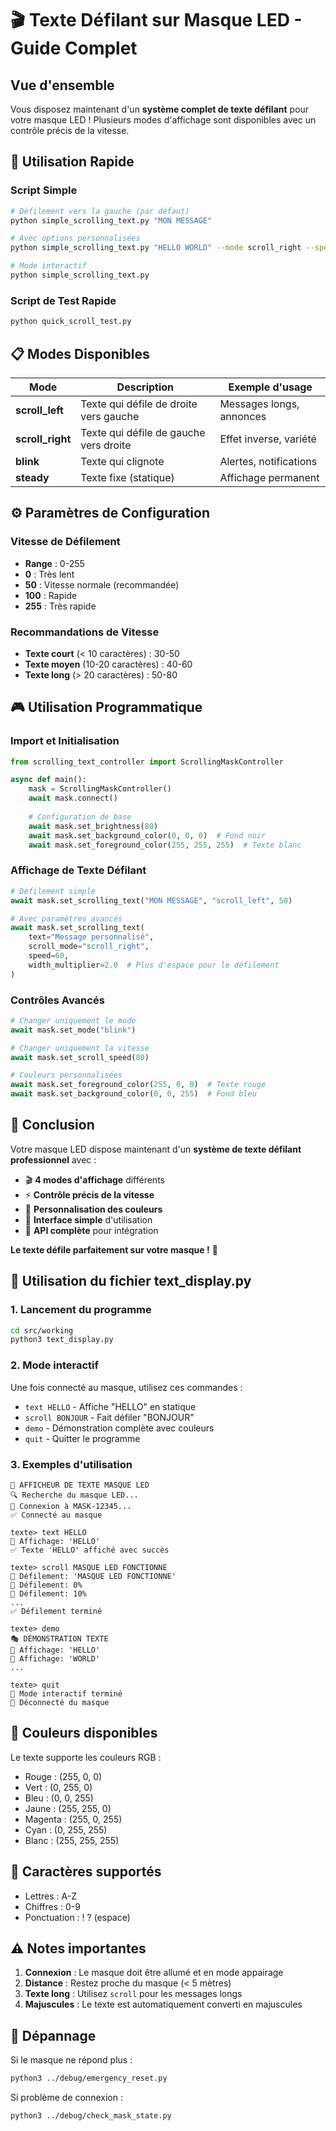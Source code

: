 # 🎬 Texte Défilant sur Masque LED - Guide Complet

## Vue d'ensemble

Vous disposez maintenant d'un **système complet de texte défilant** pour votre masque LED ! Plusieurs modes d'affichage sont disponibles avec un contrôle précis de la vitesse.

## 🚀 Utilisation Rapide

### Script Simple
```bash
# Défilement vers la gauche (par défaut)
python simple_scrolling_text.py "MON MESSAGE"

# Avec options personnalisées
python simple_scrolling_text.py "HELLO WORLD" --mode scroll_right --speed 70

# Mode interactif
python simple_scrolling_text.py
```

### Script de Test Rapide
```bash
python quick_scroll_test.py
```

## 📋 Modes Disponibles

| Mode | Description | Exemple d'usage |
|------|-------------|-----------------|
| **scroll_left** | Texte qui défile de droite vers gauche | Messages longs, annonces |
| **scroll_right** | Texte qui défile de gauche vers droite | Effet inverse, variété |
| **blink** | Texte qui clignote | Alertes, notifications |
| **steady** | Texte fixe (statique) | Affichage permanent |

## ⚙️ Paramètres de Configuration

### Vitesse de Défilement
- **Range** : 0-255
- **0** : Très lent
- **50** : Vitesse normale (recommandée)
- **100** : Rapide
- **255** : Très rapide

### Recommandations de Vitesse
- **Texte court** (< 10 caractères) : 30-50
- **Texte moyen** (10-20 caractères) : 40-60
- **Texte long** (> 20 caractères) : 50-80

## 🎮 Utilisation Programmatique

### Import et Initialisation
```python
from scrolling_text_controller import ScrollingMaskController

async def main():
    mask = ScrollingMaskController()
    await mask.connect()
    
    # Configuration de base
    await mask.set_brightness(80)
    await mask.set_background_color(0, 0, 0)  # Fond noir
    await mask.set_foreground_color(255, 255, 255)  # Texte blanc
```

### Affichage de Texte Défilant
```python
# Défilement simple
await mask.set_scrolling_text("MON MESSAGE", "scroll_left", 50)

# Avec paramètres avancés
await mask.set_scrolling_text(
    text="Message personnalisé",
    scroll_mode="scroll_right", 
    speed=60,
    width_multiplier=2.0  # Plus d'espace pour le défilement
)
```

### Contrôles Avancés
```python
# Changer uniquement le mode
await mask.set_mode("blink")

# Changer uniquement la vitesse
await mask.set_scroll_speed(80)

# Couleurs personnalisées
await mask.set_foreground_color(255, 0, 0)  # Texte rouge
await mask.set_background_color(0, 0, 255)  # Fond bleu
```

## 🎉 Conclusion

Votre masque LED dispose maintenant d'un **système de texte défilant professionnel** avec :

- 🎬 **4 modes d'affichage** différents
- ⚡ **Contrôle précis de la vitesse**
- 🎨 **Personnalisation des couleurs** 
- 📱 **Interface simple** d'utilisation
- 🔧 **API complète** pour intégration

**Le texte défile parfaitement sur votre masque !** 🎉

## 📱 Utilisation du fichier text_display.py

### 1. Lancement du programme
```bash
cd src/working
python3 text_display.py
```

### 2. Mode interactif
Une fois connecté au masque, utilisez ces commandes :

- `text HELLO` - Affiche "HELLO" en statique
- `scroll BONJOUR` - Fait défiler "BONJOUR"
- `demo` - Démonstration complète avec couleurs
- `quit` - Quitter le programme

### 3. Exemples d'utilisation

```
📝 AFFICHEUR DE TEXTE MASQUE LED
🔍 Recherche du masque LED...
🔗 Connexion à MASK-12345...
✅ Connecté au masque

texte> text HELLO
📝 Affichage: 'HELLO'
✅ Texte 'HELLO' affiché avec succès

texte> scroll MASQUE LED FONCTIONNE
📜 Défilement: 'MASQUE LED FONCTIONNE'
📍 Défilement: 0%
📍 Défilement: 10%
...
✅ Défilement terminé

texte> demo
🎭 DÉMONSTRATION TEXTE
📝 Affichage: 'HELLO'
📝 Affichage: 'WORLD'
...

texte> quit
👋 Mode interactif terminé
🔌 Déconnecté du masque
```

## 🎨 Couleurs disponibles

Le texte supporte les couleurs RGB :
- Rouge : (255, 0, 0)
- Vert : (0, 255, 0)
- Bleu : (0, 0, 255)
- Jaune : (255, 255, 0)
- Magenta : (255, 0, 255)
- Cyan : (0, 255, 255)
- Blanc : (255, 255, 255)

## 📝 Caractères supportés

- Lettres : A-Z
- Chiffres : 0-9
- Ponctuation : ! ? (espace)

## ⚠️ Notes importantes

1. **Connexion** : Le masque doit être allumé et en mode appairage
2. **Distance** : Restez proche du masque (< 5 mètres)
3. **Texte long** : Utilisez `scroll` pour les messages longs
4. **Majuscules** : Le texte est automatiquement converti en majuscules

## 🔧 Dépannage

Si le masque ne répond plus :
```bash
python3 ../debug/emergency_reset.py
```

Si problème de connexion :
```bash
python3 ../debug/check_mask_state.py
```

